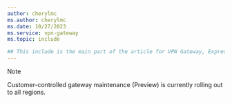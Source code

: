 ```yaml
---
author: cherylmc
ms.author: cherylmc
ms.date: 10/27/2023
ms.service: vpn-gateway
ms.topic: include

## This include is the main part of the article for VPN Gateway, ExpressRoute, and Virtual WAN. If you have changes to make to this include, verify that they apply in context for all 3 services. If not, go to the article page for the specific service and add the information as a separate section there.
---
```


> [!NOTE]
> Customer-controlled gateway maintenance (Preview) is currently rolling out to all regions.